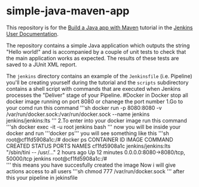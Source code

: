 # simple-java-maven-app

This repository is for the
[Build a Java app with Maven](https://jenkins.io/doc/tutorials/build-a-java-app-with-maven/)
tutorial in the [Jenkins User Documentation](https://jenkins.io/doc/).

The repository contains a simple Java application which outputs the string
"Hello world!" and is accompanied by a couple of unit tests to check that the
main application works as expected. The results of these tests are saved to a
JUnit XML report.

The `jenkins` directory contains an example of the `Jenkinsfile` (i.e. Pipeline)
you'll be creating yourself during the tutorial and the `scripts` subdirectory
contains a shell script with commands that are executed when Jenkins processes
the "Deliver" stage of your Pipeline.
#Docker in Docker
stop all docker image running on port 8080 or chanege the port number
1.Go to your comd run this command
'''sh
docker run -p 8080:8080 -v /var/run/docker.sock:/var/run/docker.sock --name jenkins jenkins/jenkins:lts
'''
2.To enter into your docker image run this command
'''sh
docker exec -it -u root jenkins bash
'''
now you will be inside your docker and run '''docker ps''' you will see something like this
'''sh
root@cf1fd5908a1c:/# docker ps
CONTAINER ID        IMAGE                 COMMAND                  CREATED             STATUS              PORTS                               NAMES
cf1fd5908a1c        jenkins/jenkins:lts   "/sbin/tini -- /usr/…"   2 hours ago         Up 12 minutes       0.0.0.0:8080->8080/tcp, 50000/tcp   jenkins
root@cf1fd5908a1c:/#   
'''
this means you have succesfully created the image 
Now i will give actions access to all users 
'''sh
chmod 777 /var/run/docker.sock
'''
after this your pipeline in jekinsfile
